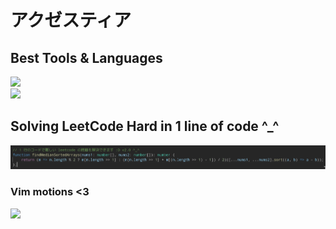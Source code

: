 # アクゼスティア

## Best Tools & Languages

[![](https://skillicons.dev/icons?i=arch,zig,bash,rust,ts,cpp)](https://skillicons.dev)
<br/>
[![](https://skillicons.dev/icons?i=figma,html,scss,wasm)](https://skillicons.dev)

## Solving LeetCode Hard in 1 line of code ^_^

<img src="assets/1liner.png"/>


### Vim motions <3

<img width=1100 src="https://rawgit.com/darcyparker/1886716/raw/vimModeStateDiagram.svg"/>
